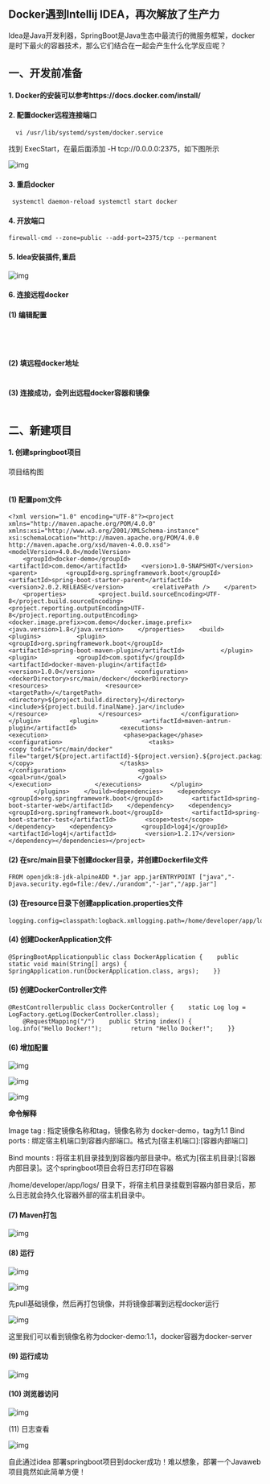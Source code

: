 ## Docker遇到Intellij IDEA，再次解放了生产力

Idea是Java开发利器，SpringBoot是Java生态中最流行的微服务框架，docker是时下最火的容器技术，那么它们结合在一起会产生什么化学反应呢？



## **一、开发前准备**

#### 1. Docker的安装可以参考https://docs.docker.com/install/

#### 2. 配置docker远程连接端口

```
  vi /usr/lib/systemd/system/docker.service
```

找到 ExecStart，在最后面添加 -H tcp://0.0.0.0:2375，如下图所示

![img](https://mmbiz.qpic.cn/mmbiz/R5ic1icyNBNd6DRjsOibGuiatVMevkicOLTibxtcS1icngePniaWmJIKlfvQnUI0jp06sCokwSI3HJiaaBuaCLIypEGzCRg/640?wx_fmt=jpeg&tp=webp&wxfrom=5&wx_lazy=1&wx_co=1)



#### 3. 重启docker

```
 systemctl daemon-reload systemctl start docker

```

#### 4. 开放端口

```
firewall-cmd --zone=public --add-port=2375/tcp --permanent

```

#### 5. Idea安装插件,重启



![img](https://mmbiz.qpic.cn/mmbiz/R5ic1icyNBNd6DRjsOibGuiatVMevkicOLTibxotftyNlcU3yPCSu6BzdncxLccqVlS28UdvexnEic9fTaWOE31SU7J7g/640?wx_fmt=jpeg&tp=webp&wxfrom=5&wx_lazy=1&wx_co=1)



#### 6. 连接远程docker

####  (1) 编辑配置

![img](data:image/gif;base64,iVBORw0KGgoAAAANSUhEUgAAAAEAAAABCAYAAAAfFcSJAAAADUlEQVQImWNgYGBgAAAABQABh6FO1AAAAABJRU5ErkJggg==)

####   

#### (2) 填远程docker地址

![img](data:image/gif;base64,iVBORw0KGgoAAAANSUhEUgAAAAEAAAABCAYAAAAfFcSJAAAADUlEQVQImWNgYGBgAAAABQABh6FO1AAAAABJRU5ErkJggg==)

####  

####  (3) 连接成功，会列出远程docker容器和镜像

![img](data:image/gif;base64,iVBORw0KGgoAAAANSUhEUgAAAAEAAAABCAYAAAAfFcSJAAAADUlEQVQImWNgYGBgAAAABQABh6FO1AAAAABJRU5ErkJggg==)



## **二、新建项目**

#### 1. 创建springboot项目

项目结构图



![img](data:image/gif;base64,iVBORw0KGgoAAAANSUhEUgAAAAEAAAABCAYAAAAfFcSJAAAADUlEQVQImWNgYGBgAAAABQABh6FO1AAAAABJRU5ErkJggg==)



#### (1) 配置pom文件

```
<?xml version="1.0" encoding="UTF-8"?><project xmlns="http://maven.apache.org/POM/4.0.0"         xmlns:xsi="http://www.w3.org/2001/XMLSchema-instance"         xsi:schemaLocation="http://maven.apache.org/POM/4.0.0 http://maven.apache.org/xsd/maven-4.0.0.xsd">    <modelVersion>4.0.0</modelVersion>
    <groupId>docker-demo</groupId>    <artifactId>com.demo</artifactId>    <version>1.0-SNAPSHOT</version>    <parent>        <groupId>org.springframework.boot</groupId>        <artifactId>spring-boot-starter-parent</artifactId>        <version>2.0.2.RELEASE</version>        <relativePath />    </parent>
    <properties>         <project.build.sourceEncoding>UTF-8</project.build.sourceEncoding>         <project.reporting.outputEncoding>UTF-8</project.reporting.outputEncoding>         <docker.image.prefix>com.demo</docker.image.prefix>         <java.version>1.8</java.version>    </properties>    <build>        <plugins>          <plugin>            <groupId>org.springframework.boot</groupId>            <artifactId>spring-boot-maven-plugin</artifactId>          </plugin>        <plugin>           <groupId>com.spotify</groupId>           <artifactId>docker-maven-plugin</artifactId>           <version>1.0.0</version>           <configuration>              <dockerDirectory>src/main/docker</dockerDirectory>              <resources>                <resource>                    <targetPath>/</targetPath>                    <directory>${project.build.directory}</directory>                    <include>${project.build.finalName}.jar</include>                </resource>              </resources>           </configuration>        </plugin>        <plugin>            <artifactId>maven-antrun-plugin</artifactId>            <executions>                 <execution>                     <phase>package</phase>                    <configuration>                        <tasks>                            <copy todir="src/main/docker" file="target/${project.artifactId}-${project.version}.${project.packaging}"></copy>                        </tasks>                     </configuration>                    <goals>                        <goal>run</goal>                    </goals>                    </execution>            </executions>        </plugin>
       </plugins>    </build><dependencies>    <dependency>        <groupId>org.springframework.boot</groupId>        <artifactId>spring-boot-starter-web</artifactId>    </dependency>    <dependency>  <groupId>org.springframework.boot</groupId>        <artifactId>spring-boot-starter-test</artifactId>        <scope>test</scope>    </dependency>    <dependency>        <groupId>log4j</groupId>        <artifactId>log4j</artifactId>        <version>1.2.17</version>    </dependency></dependencies></project>

```

#### (2) 在src/main目录下创建docker目录，并创建Dockerfile文件

```
FROM openjdk:8-jdk-alpineADD *.jar app.jarENTRYPOINT ["java","-Djava.security.egd=file:/dev/./urandom","-jar","/app.jar"]

```

#### (3) 在resource目录下创建application.properties文件

```
logging.config=classpath:logback.xmllogging.path=/home/developer/app/logs/server.port=8990

```

#### (4) 创建DockerApplication文件

```
@SpringBootApplicationpublic class DockerApplication {    public static void main(String[] args) {        SpringApplication.run(DockerApplication.class, args);    }}

```

#### (5) 创建DockerController文件

```
@RestControllerpublic class DockerController {    static Log log = LogFactory.getLog(DockerController.class);
    @RequestMapping("/")    public String index() {        log.info("Hello Docker!");        return "Hello Docker!";    }}

```

#### (6) 增加配置



![img](https://mmbiz.qpic.cn/mmbiz/R5ic1icyNBNd6DRjsOibGuiatVMevkicOLTibxicolX3pqocjfFliaFJBJ1aFW15GXBYtWX9KAVCEeNYicIJcB8gcV0Ojdw/640?wx_fmt=jpeg&tp=webp&wxfrom=5&wx_lazy=1&wx_co=1)



![img](https://mmbiz.qpic.cn/mmbiz/R5ic1icyNBNd6DRjsOibGuiatVMevkicOLTibxddlIsNwZqNPiaLrxqe29bULl1jcoXibMEUL8YylClKs68Q6KEIias0abw/640?wx_fmt=jpeg&tp=webp&wxfrom=5&wx_lazy=1&wx_co=1)



![img](https://mmbiz.qpic.cn/mmbiz/R5ic1icyNBNd6DRjsOibGuiatVMevkicOLTibx2RqSRD30VECKnrliaXnCo88sSexaU03Fick1qT5KHLa1ibQ6G0F0U5pfw/640?wx_fmt=jpeg&tp=webp&wxfrom=5&wx_lazy=1&wx_co=1)



**命令解释**

Image tag : 指定镜像名称和tag，镜像名称为 docker-demo，tag为1.1
Bind ports : 绑定宿主机端口到容器内部端口。格式为[宿主机端口]:[容器内部端口]

Bind mounts : 将宿主机目录挂到到容器内部目录中。格式为[宿主机目录]:[容器内部目录]。这个springboot项目会将日志打印在容器 

/home/developer/app/logs/ 目录下，将宿主机目录挂载到容器内部目录后，那么日志就会持久化容器外部的宿主机目录中。

#### (7) Maven打包



![img](https://mmbiz.qpic.cn/mmbiz/R5ic1icyNBNd6DRjsOibGuiatVMevkicOLTibxzKd8SCoz9G4fVv88kOuZjD604ardFKbz1ScEC0TaO94x5ib7o2kyXjA/640?wx_fmt=jpeg&tp=webp&wxfrom=5&wx_lazy=1&wx_co=1)



#### (8) 运行



![img](https://mmbiz.qpic.cn/mmbiz/R5ic1icyNBNd6DRjsOibGuiatVMevkicOLTibxLzd9Nu2F0NczVPydXwa8AwK9vibL3dyib4MncaCgxPabLDE52G2E5JKw/640?wx_fmt=jpeg&tp=webp&wxfrom=5&wx_lazy=1&wx_co=1)

![img](https://mmbiz.qpic.cn/mmbiz/R5ic1icyNBNd6DRjsOibGuiatVMevkicOLTibxskhWWMKoQsuef7Sz84Pv8hcFibILQlNHLwWwttGHBBMw0npa1ianu9wQ/640?wx_fmt=jpeg&tp=webp&wxfrom=5&wx_lazy=1&wx_co=1)

先pull基础镜像，然后再打包镜像，并将镜像部署到远程docker运行

![img](https://mmbiz.qpic.cn/mmbiz/R5ic1icyNBNd6DRjsOibGuiatVMevkicOLTibx7xQSGbsyPKKhqBDyrv6xmMhHURibCFnq9vMdV4r4R4TnHdtn1AxUF6w/640?wx_fmt=jpeg&tp=webp&wxfrom=5&wx_lazy=1&wx_co=1)

这里我们可以看到镜像名称为docker-demo:1.1，docker容器为docker-server

#### (9) 运行成功



![img](https://mmbiz.qpic.cn/mmbiz/R5ic1icyNBNd6DRjsOibGuiatVMevkicOLTibx0gUI2tlCtDCADuJoI38cNs1QNH9VFNkKgJiacDMuGx4VHgMQiaAJJSVw/640?wx_fmt=jpeg&tp=webp&wxfrom=5&wx_lazy=1&wx_co=1)

#### (10) 浏览器访问



![img](https://mmbiz.qpic.cn/mmbiz/R5ic1icyNBNd6DRjsOibGuiatVMevkicOLTibxHibicPCQn7fM5Snd5OyAfnxt8oFWCILiaL60Xvk1hWUbdibC6anPibp9L2A/640?wx_fmt=jpeg&tp=webp&wxfrom=5&wx_lazy=1&wx_co=1)

(11) 日志查看



![img](https://mmbiz.qpic.cn/mmbiz/R5ic1icyNBNd6DRjsOibGuiatVMevkicOLTibxsYD5GMrBnRT1YTDVRmh7G86MN7XEOH5Z4sHWibuP9rCVDgFysR8judg/640?wx_fmt=jpeg&tp=webp&wxfrom=5&wx_lazy=1&wx_co=1)



自此通过idea 部署springboot项目到docker成功！难以想象，部署一个Javaweb项目竟然如此简单方便！